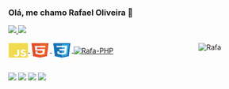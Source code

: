 ### Olá, me chamo Rafael Oliveira 👋

<div>
  <a href="https://github.com/RafaelOoliveira">
  <img height="160em" src="https://github-readme-stats.vercel.app/api?username=RafaelOoliveira&show_icons=true&theme=tokyonight&include_all_commits=true&count_private=true"/>
  <img height="160em" src="https://github-readme-stats.vercel.app/api/top-langs/?username=RafaelOoliveira&layout=compact&langs_count=7&theme=tokyonight"/>
</div>
  
<div style="display: inline_block"><br>
  <img align="center" alt="Rafa-Js" height="30" width="40" src="https://raw.githubusercontent.com/devicons/devicon/master/icons/javascript/javascript-plain.svg">
  <img align="center" alt="Rafa-HTML" height="30" width="40" src="https://raw.githubusercontent.com/devicons/devicon/master/icons/html5/html5-original.svg">
  <img align="center" alt="Rafa-CSS" height="30" width="40" src="https://raw.githubusercontent.com/devicons/devicon/master/icons/css3/css3-original.svg">
  <img align="center" alt="Rafa-PHP" height="30" width="40" src="https://cdn.jsdelivr.net/gh/devicons/devicon/icons/php/php-plain.svg">
  <img align="right" alt="Rafa" height="120" width="120" src="https://i.picasion.com/pic91/38353b0e85da5923ed9f04f01135be69.gif">
</div>

##
  
  <div> 
    
  <a href="https://www.instagram.com/rafa.oliveiras2/" target="_blank"><img src="https://img.shields.io/badge/-Instagram-%23E4405F?style=for-the-badge&logo=instagram&logoColor=white" target="_blank"></a>
 	<a href="https://www.twitch.tv/rafa_ooliveira" target="_blank"><img src="https://img.shields.io/badge/Twitch-9146FF?style=for-the-badge&logo=twitch&logoColor=white" target="_blank"></a>
  <a href = "mailto:rafael.s.oliveira2042@gmail.com"><img src="https://img.shields.io/badge/-Gmail-%23333?style=for-the-badge&logo=gmail&logoColor=white" target="_blank"></a>
  <a href="https://www.linkedin.com/in/rafael-oliveira-44946021a/" target="_blank"><img src="https://img.shields.io/badge/-LinkedIn-%230077B5?style=for-the-badge&logo=linkedin&logoColor=white" target="_blank"></a> 
    
  </div>
 
